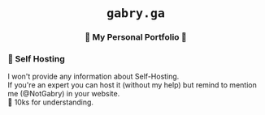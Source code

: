 <div align="center">

# `gabry.ga`
### 🍿 My Personal Portfolio 🍪

</div>


### 🎯 Self Hosting 
I won't provide any information about Self-Hosting.  
If you're an expert you can host it (without my help) but remind to mention me (@NotGabry) in your website.  
💙 10ks for understanding.
